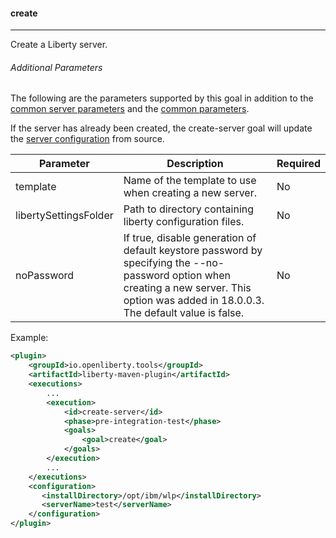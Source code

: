 #### create
---
Create a Liberty server.

###### Additional Parameters

The following are the parameters supported by this goal in addition to the [common server parameters](common-server-parameters.md#common-server-parameters) and the [common parameters](common-parameters.md#common-parameters).

If the server has already been created, the create-server goal will update the [server configuration](common-server-parameters.md#common-server-parameters) from source. 

| Parameter | Description | Required |
| --------  | ----------- | -------  |
| template | Name of the template to use when creating a new server. | No |
| libertySettingsFolder | Path to directory containing liberty configuration files. | No |
| noPassword | If true, disable generation of default keystore password by specifying the --no-password option when creating a new server. This option was added in 18.0.0.3. The default value is false. | No |

Example:
```xml
<plugin>
    <groupId>io.openliberty.tools</groupId>
    <artifactId>liberty-maven-plugin</artifactId>
    <executions>
        ...
        <execution>
            <id>create-server</id>
            <phase>pre-integration-test</phase>
            <goals>
                <goal>create</goal>
            </goals>
        </execution>
        ...
    </executions>
    <configuration>
       <installDirectory>/opt/ibm/wlp</installDirectory>
       <serverName>test</serverName>
    </configuration>
</plugin>
```
